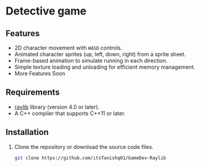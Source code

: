 # Detective game

## Features
- 2D character movement with `WASD` controls.
- Animated character sprites (up, left, down, right) from a sprite sheet.
- Frame-based animation to simulate running in each direction.
- Simple texture loading and unloading for efficient memory management.
- More Features Soon

## Requirements
- [raylib](https://www.raylib.com/) library (version 4.0 or later).
- A C++ compiler that supports C++11 or later.

## Installation

1. Clone the repository or download the source code files.

   ```bash
   git clone https://github.com/itsTanishq01/GameDev-Raylib